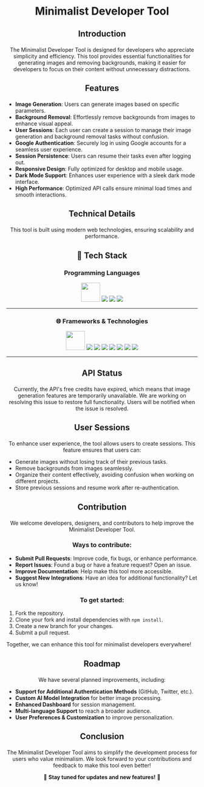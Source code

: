 # <p align="center">Minimalist Developer Tool</p>

## <p align="center">Introduction</p>
<p align="center">
  The Minimalist Developer Tool is designed for developers who appreciate simplicity and efficiency. This tool provides essential functionalities for generating images and removing backgrounds, making it easier for developers to focus on their content without unnecessary distractions.
</p>

## <p align="center">Features</p>
- **Image Generation**: Users can generate images based on specific parameters.
- **Background Removal**: Effortlessly remove backgrounds from images to enhance visual appeal.
- **User Sessions**: Each user can create a session to manage their image generation and background removal tasks without confusion.
- **Google Authentication**: Securely log in using Google accounts for a seamless user experience.
- **Session Persistence**: Users can resume their tasks even after logging out.
- **Responsive Design**: Fully optimized for desktop and mobile usage.
- **Dark Mode Support**: Enhances user experience with a sleek dark mode interface.
- **High Performance**: Optimized API calls ensure minimal load times and smooth interactions.

## <p align="center">Technical Details</p>
<p align="center">
  This tool is built using modern web technologies, ensuring scalability and performance.
</p>

## <p align="center">🚀 Tech Stack</p>

### <p align="center">Programming Languages</p>
<p align="center">
  <img src="https://user-images.githubusercontent.com/74038190/212257472-08e52665-c503-4bd9-aa20-f5a4dae769b5.gif" width="50"/>
  <img src="https://img.shields.io/badge/JavaScript-F7DF1E?logo=javascript&logoColor=black&style=for-the-badge"/>
  <img src="https://img.shields.io/badge/TypeScript-007ACC?logo=typescript&logoColor=white&style=for-the-badge"/>
  <img src="https://img.shields.io/badge/SQL-4479A1?logo=MySQL&logoColor=white&style=for-the-badge"/>
</p>

---

### <p align="center">🌐 Frameworks & Technologies</p>
<p align="center">
  <img src="https://user-images.githubusercontent.com/74038190/212257467-871d32b7-e401-42e8-a166-fcfd7baa4c6b.gif" width="50"/>
  <img src="https://img.shields.io/badge/Next.js-000000?logo=nextdotjs&logoColor=white&style=for-the-badge"/>
  <img src="https://img.shields.io/badge/React-20232A?logo=react&logoColor=61DAFB&style=for-the-badge"/>
  <img src="https://img.shields.io/badge/Prisma-2D3748?logo=prisma&logoColor=white&style=for-the-badge"/>
  <img src="https://img.shields.io/badge/NextAuth.js-000000?logo=auth0&logoColor=white&style=for-the-badge"/>
  <img src="https://img.shields.io/badge/Tailwind%20CSS-06B6D4?logo=tailwind-css&logoColor=white&style=for-the-badge"/>
  <img src="https://img.shields.io/badge/PostgreSQL-316192?logo=postgresql&logoColor=white&style=for-the-badge"/>
  <img src="https://img.shields.io/badge/Vercel-000000?logo=vercel&logoColor=white&style=for-the-badge"/>
</p>

---

## <p align="center">API Status</p>
<p align="center">
  Currently, the API's free credits have expired, which means that image generation features are temporarily unavailable. We are working on resolving this issue to restore full functionality. Users will be notified when the issue is resolved.
</p>

## <p align="center">User Sessions</p>
<p align="center">
  To enhance user experience, the tool allows users to create sessions. This feature ensures that users can:
</p>

- Generate images without losing track of their previous tasks.
- Remove backgrounds from images seamlessly.
- Organize their content effectively, avoiding confusion when working on different projects.
- Store previous sessions and resume work after re-authentication.

## <p align="center">Contribution</p>
<p align="center">
  We welcome developers, designers, and contributors to help improve the Minimalist Developer Tool.
</p>

### <p align="center">Ways to contribute:</p>
- **Submit Pull Requests**: Improve code, fix bugs, or enhance performance.
- **Report Issues**: Found a bug or have a feature request? Open an issue.
- **Improve Documentation**: Help make this tool more accessible.
- **Suggest New Integrations**: Have an idea for additional functionality? Let us know!

### <p align="center">To get started:</p>
1. Fork the repository.
2. Clone your fork and install dependencies with `npm install`.
3. Create a new branch for your changes.
4. Submit a pull request.

Together, we can enhance this tool for minimalist developers everywhere!

## <p align="center">Roadmap</p>
<p align="center">
  We have several planned improvements, including:
</p>

- **Support for Additional Authentication Methods** (GitHub, Twitter, etc.).
- **Custom AI Model Integration** for better image processing.
- **Enhanced Dashboard** for session management.
- **Multi-language Support** to reach a broader audience.
- **User Preferences & Customization** to improve personalization.

## <p align="center">Conclusion</p>
<p align="center">
  The Minimalist Developer Tool aims to simplify the development process for users who value minimalism. We look forward to your contributions and feedback to make this tool even better!
</p>

<p align="center">🚀 <strong>Stay tuned for updates and new features!</strong> 🚀</p>
